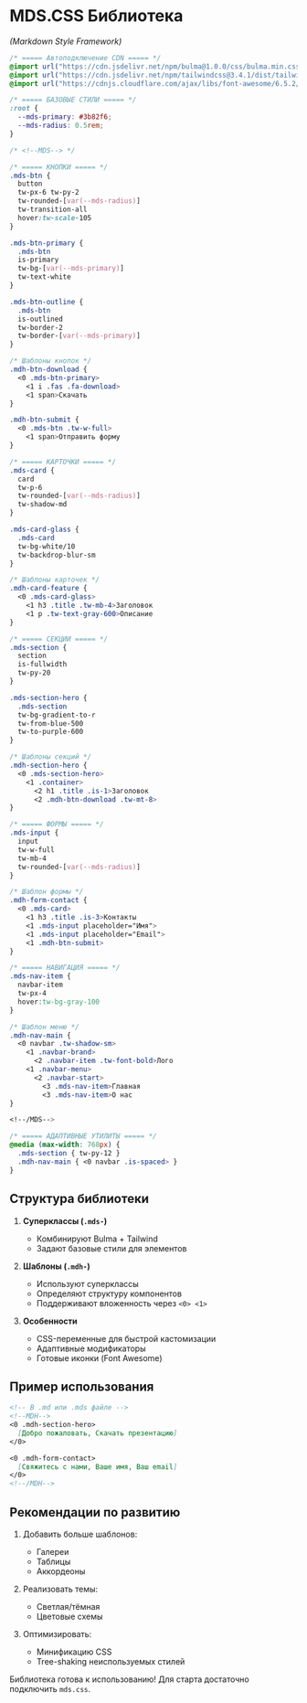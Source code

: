 # **MDS.CSS Библиотека**  
*(Markdown Style Framework)*  

```css
/* ===== Автоподключение CDN ===== */  
@import url("https://cdn.jsdelivr.net/npm/bulma@1.0.0/css/bulma.min.css");  
@import url("https://cdn.jsdelivr.net/npm/tailwindcss@3.4.1/dist/tailwind.min.css");  
@import url("https://cdnjs.cloudflare.com/ajax/libs/font-awesome/6.5.2/css/all.min.css");  

/* ===== БАЗОВЫЕ СТИЛИ ===== */  
:root {  
  --mds-primary: #3b82f6;  
  --mds-radius: 0.5rem;  
}  

/* <!--MDS--> */  

/* ===== КНОПКИ ===== */  
.mds-btn {  
  button  
  tw-px-6 tw-py-2  
  tw-rounded-[var(--mds-radius)]  
  tw-transition-all  
  hover:tw-scale-105  
}  

.mds-btn-primary {  
  .mds-btn  
  is-primary  
  tw-bg-[var(--mds-primary)]  
  tw-text-white  
}  

.mds-btn-outline {  
  .mds-btn  
  is-outlined  
  tw-border-2  
  tw-border-[var(--mds-primary)]  
}  

/* Шаблоны кнопок */  
.mdh-btn-download {  
  <0 .mds-btn-primary>  
    <1 i .fas .fa-download>  
    <1 span>Скачать  
}  

.mdh-btn-submit {  
  <0 .mds-btn .tw-w-full>  
    <1 span>Отправить форму  
}  

/* ===== КАРТОЧКИ ===== */  
.mds-card {  
  card  
  tw-p-6  
  tw-rounded-[var(--mds-radius)]  
  tw-shadow-md  
}  

.mds-card-glass {  
  .mds-card  
  tw-bg-white/10  
  tw-backdrop-blur-sm  
}  

/* Шаблоны карточек */  
.mdh-card-feature {  
  <0 .mds-card-glass>  
    <1 h3 .title .tw-mb-4>Заголовок  
    <1 p .tw-text-gray-600>Описание  
}  

/* ===== СЕКЦИИ ===== */  
.mds-section {  
  section  
  is-fullwidth  
  tw-py-20  
}  

.mds-section-hero {  
  .mds-section  
  tw-bg-gradient-to-r  
  tw-from-blue-500  
  tw-to-purple-600  
}  

/* Шаблоны секций */  
.mdh-section-hero {  
  <0 .mds-section-hero>  
    <1 .container>  
      <2 h1 .title .is-1>Заголовок  
      <2 .mdh-btn-download .tw-mt-8>  
}  

/* ===== ФОРМЫ ===== */  
.mds-input {  
  input  
  tw-w-full  
  tw-mb-4  
  tw-rounded-[var(--mds-radius)]  
}  

/* Шаблон формы */  
.mdh-form-contact {  
  <0 .mds-card>  
    <1 h3 .title .is-3>Контакты  
    <1 .mds-input placeholder="Имя">  
    <1 .mds-input placeholder="Email">  
    <1 .mdh-btn-submit>  
}  

/* ===== НАВИГАЦИЯ ===== */  
.mds-nav-item {  
  navbar-item  
  tw-px-4  
  hover:tw-bg-gray-100  
}  

/* Шаблон меню */  
.mdh-nav-main {  
  <0 navbar .tw-shadow-sm>  
    <1 .navbar-brand>  
      <2 .navbar-item .tw-font-bold>Лого  
    <1 .navbar-menu>  
      <2 .navbar-start>  
        <3 .mds-nav-item>Главная  
        <3 .mds-nav-item>О нас  
}  

<!--/MDS-->  

/* ===== АДАПТИВНЫЕ УТИЛИТЫ ===== */  
@media (max-width: 768px) {  
  .mds-section { tw-py-12 }  
  .mdh-nav-main { <0 navbar .is-spaced> }  
}  
```

## **Структура библиотеки**  
1. **Суперклассы (`.mds-`)**  
   - Комбинируют Bulma + Tailwind  
   - Задают базовые стили для элементов  

2. **Шаблоны (`.mdh-`)**  
   - Используют суперклассы  
   - Определяют структуру компонентов  
   - Поддерживают вложенность через `<0> <1>`  

3. **Особенности**  
   - CSS-переменные для быстрой кастомизации  
   - Адаптивные модификаторы  
   - Готовые иконки (Font Awesome)  

## **Пример использования**  
```markdown
<!-- В .md или .mds файле -->  
<!--MDH-->  
<0 .mdh-section-hero>  
  [Добро пожаловать, Скачать презентацию]  
</0>  

<0 .mdh-form-contact>  
  [Свяжитесь с нами, Ваше имя, Ваш email]  
</0>  
<!--/MDH-->  
```

## **Рекомендации по развитию**  
1. Добавить больше шаблонов:  
   - Галереи  
   - Таблицы  
   - Аккордеоны  

2. Реализовать темы:  
   - Светлая/тёмная  
   - Цветовые схемы  

3. Оптимизировать:  
   - Минификацию CSS  
   - Tree-shaking неиспользуемых стилей  

Библиотека готова к использованию! Для старта достаточно подключить `mds.css`.
